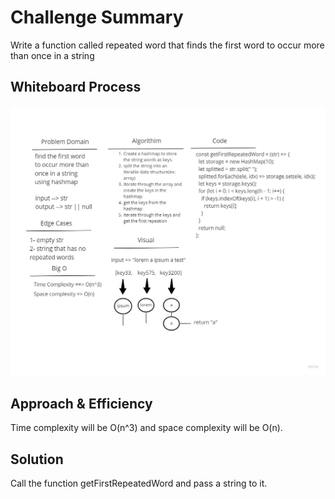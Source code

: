 # Challenge Summary

Write a function called repeated word that finds the first word to occur more than once in a string

## Whiteboard Process

![Whiteboard](./assets/image.jpg)

## Approach & Efficiency

Time complexity will be O(n^3) and space complexity will be O(n).

## Solution

Call the function getFirstRepeatedWord and pass a string to it.
